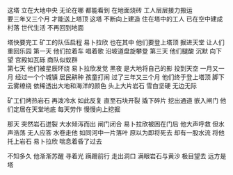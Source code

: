 这塔 立在大地中央
无论在哪 都能看到
在地面烧砖 工人层层接力搬运  
要三年又三个月 才能送上塔顶 
这塔 不断向上建造 
住在塔中的工人 已在空中建成村落 世代生活 不再回到地面

塔快要完工 矿工的队伍启程 易卜拉欣 也在其中
他们要登上塔顶 掘进天堂 让人们重回乐园
第一天 他们拉着车 唱着歌 沿坡道盘旋攀登 
第三天 他们腿酸 沉默 向下望 宫殿如瓦砾 商队似蚁群   
第七天 他们被星辰环绕 易卜拉欣发觉 黑夜 是大地将自己的影 投到天空
一月又一月 经过一个个城镇 居民耕种 孩童打闹
过了三年又三个月 他们终于登上塔顶
脚下云雾缭绕 依稀透出大地和海洋的颜色
头上大片岩石 雪白坚硬 无边无际

矿工们烤热岩石 再泼冷水 如此反复 直至石块开裂
撬下碎片 挖出通道 嵌入闸门
他们定居在天堂地底 每天劳作 慢慢向上挖掘

那天 突然岩石迸裂 大水倾泻而出
闸门闭合 易卜拉欣被困在门后
他大声呼救 但水声浩荡 无人应答
水卷走他 如同河中一片落叶
原以为即将死去
却有一股水流 将他托上岩石
易卜拉欣 喘息着昏了过去 

不知多久 他渐渐苏醒 寻着光 蹒跚前行 
走出洞口 满眼岩石与黄沙
极目望去 远方是塔
